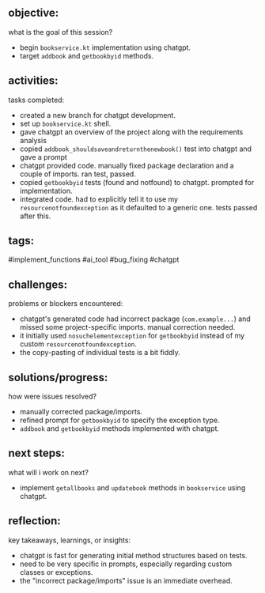 ## objective:
what is the goal of this session?
- begin `bookservice.kt` implementation using chatgpt.
- target `addbook` and `getbookbyid` methods.

## activities:
tasks completed:
- created a new branch for chatgpt development.
- set up `bookservice.kt` shell.
- gave chatgpt an overview of the project along with the requirements analysis
- copied `addbook_shouldsaveandreturnthenewbook()` test into chatgpt and gave a prompt
- chatgpt provided code. manually fixed package declaration and a couple of imports. ran test, passed.
- copied `getbookbyid` tests (found and notfound) to chatgpt. prompted for implementation.
- integrated code. had to explicitly tell it to use my `resourcenotfoundexception` as it defaulted to a generic one. tests passed after this.

## tags:
 #implement_functions #ai_tool #bug_fixing #chatgpt

## challenges:
problems or blockers encountered: 
- chatgpt's generated code had incorrect package (`com.example...`) and missed some project-specific imports. manual correction needed.
- it initially used `nosuchelementexception` for `getbookbyid` instead of my custom `resourcenotfoundexception`.
- the copy-pasting of individual tests is a bit fiddly.

## solutions/progress:
how were issues resolved?
- manually corrected package/imports.
- refined prompt for `getbookbyid` to specify the exception type.
- `addbook` and `getbookbyid` methods implemented with chatgpt.

## next steps:
what will i work on next?
- implement `getallbooks` and `updatebook` methods in `bookservice` using chatgpt.

## reflection:
key takeaways, learnings, or insights:
- chatgpt is fast for generating initial method structures based on tests.
- need to be very specific in prompts, especially regarding custom classes or exceptions.
- the "incorrect package/imports" issue is an immediate overhead.
